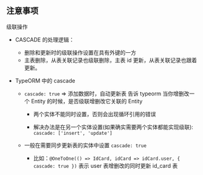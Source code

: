 ## 注意事项

级联操作

- CASCADE 的处理逻辑：

    - 删除和更新时的级联操作设置在具有外键的一方
    - 主表删除，从表关联记录也级联删除，主表 id 更新，从表关联记录也跟着更新。

- TypeORM 中的 cascade

    - `cascade: true` => 添加数据时，自动更新表 告诉 typeorm 当你增删改一个 Entity 的时候，是否级联增删改它关联的 Entity

        - 两个实体不能同时设置，否则会出现循环引用的错误

        - 解决办法是在另一个实体设置(如果确实需要两个实体都能实现级联): `cascade: ['insert', 'update']`

    - 一般在需要同步更新表的实体中设置 `cascade: true`

        - 比如：`@OneToOne(() => IdCard, idCard => idCard.user, { cascade: true })` 表示 user 表增删改的同时更新 id_card 表

